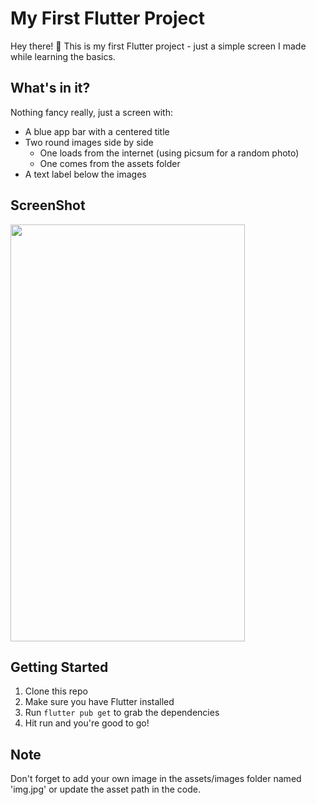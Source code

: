 # My First Flutter Project

Hey there! 👋 This is my first Flutter project - just a simple screen I made while learning the basics.

## What's in it?

Nothing fancy really, just a screen with:
- A blue app bar with a centered title
- Two round images side by side
  - One loads from the internet (using picsum for a random photo)
  - One comes from the assets folder
- A text label below the images


## ScreenShot

<img src="https://github.com/user-attachments/assets/c2f6ffd0-465c-44ef-839c-bbc0b524f882" width="375" height="667" />
  
## Getting Started

1. Clone this repo
2. Make sure you have Flutter installed
3. Run `flutter pub get` to grab the dependencies
4. Hit run and you're good to go!

## Note
Don't forget to add your own image in the assets/images folder named 'img.jpg' or update the asset path in the code.

